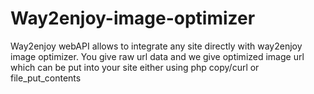 # Way2enjoy-image-optimizer

Way2enjoy webAPI allows to integrate any site directly with way2enjoy image optimizer. You give raw url data and we give optimized image url which can be put into your site either using php copy/curl or file_put_contents

